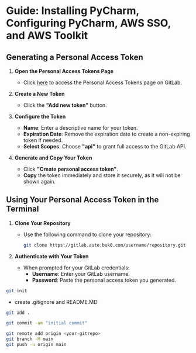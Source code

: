 # Guide: Installing PyCharm, Configuring PyCharm, AWS SSO, and AWS Toolkit

## Generating a Personal Access Token

1. **Open the Personal Access Tokens Page**
   - Click [here](https://gitlab.auto.buk0.com/-/user_settings/personal_access_tokens) to access the Personal Access Tokens page on GitLab.


2. **Create a New Token**
   - Click the **"Add new token"** button.

3. **Configure the Token**
   - **Name**: Enter a descriptive name for your token.
   - **Expiration Date**: Remove the expiration date to create a non-expiring token if needed.
   - **Select Scopes**: Choose **"api"** to grant full access to the GitLab API.

4. **Generate and Copy Your Token**
   - Click **"Create personal access token"**.
   - **Copy** the token immediately and store it securely, as it will not be shown again.

## Using Your Personal Access Token in the Terminal

1. **Clone Your Repository**
   - Use the following command to clone your repository:
     ```sh
     git clone https://gitlab.auto.buk0.com/username/repository.git
     ```

2. **Authenticate with Your Token**
   - When prompted for your GitLab credentials:
     - **Username**: Enter your GitLab username.
     - **Password**: Paste the personal access token you generated.
```bash
git init
```
- create .gitignore and README.MD

```bash
git add .
```
```bash
git commit -am "initial commit"
```
```bash
git remote add origin <your-gitrepo>
git branch -M main
git push -u origin main
```
